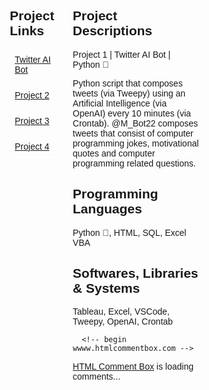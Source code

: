 
<html>
<head>
<meta name="viewport" content="width=device-width, initial-scale=1.0">
<style>
  body { 
  background-image: url(https://images.pexels.com/photos/4321069/pexels-photo-4321069.jpeg?auto=compress&cs=tinysrgb&w=1260&h=750&dpr=2);
}
* {
  box-sizing: border-box;
}
.menu {
  float: left;
  width: 20%;
}
.menuitem {
  padding: 8px;
  margin-top: 7px;
  border-bottom: 2px solid #ffffff;
}
.main {
  float: left;
  width: 60%;
  padding: 0 20px;
  overflow: hidden;
}
@media only screen and (max-width:800px) {
  /* For tablets: */
  .main {
    width: 80%;
    padding: 0;
  }
  .right {
    width: 100%;
  }
}
@media only screen and (max-width:500px) {
  /* For mobile phones: */
  .menu, .main, .right { 
    width: 100%;
  }
}
</style>
</head>
<style>
  table, th, td {
    border:1px solid black;
  }
  </style>
<body style="font-family:Arial;">
    <script>
    !function(d,s,id){var js,fjs=d.getElementsByTagName(s)[0];if(!d.getElementById(id)){js=d.createElement(s);js.id=id;js.src='https://weatherwidget.io/js/widget.min.js';fjs.parentNode.insertBefore(js,fjs);}}(document,'script','weatherwidget-io-js');
    </script>

<div style="overflow:auto">
  <div class="menu">
    <h2>Project Links</h2>
    <div class="menuitem"> <a href="https://twitter.com/M_Bot22">Twitter AI Bot</a> </div>
    <div class="menuitem"> <a href="https://twitter.com/M_Bot22">Project 2</a> </div>
    <div class="menuitem"> <a href="https://twitter.com/M_Bot22">Project 3</a> </div>
    <div class="menuitem"> <a href="https://twitter.com/M_Bot22">Project 4</a> </div>
  </div>

  <div class="main"> 
      <h2>Project Descriptions</h2>
      <p> Project 1 | Twitter AI Bot | Python &#128013;</p>
      <p>Python script that composes tweets (via Tweepy) using an Artificial Intelligence (via OpenAI) every 10 minutes (via Crontab). @M_Bot22 composes tweets that consist of computer programming jokes, motivational quotes and computer programming related questions.</p>
      <h2>Programming Languages</h2>
      <p>Python &#128013;, HTML, SQL, Excel VBA</p>
      <h2>Softwares, Libraries & Systems</h2>
      <p>Tableau, Excel, VSCode, Tweepy, OpenAI, Crontab</p>

      <!-- begin wwww.htmlcommentbox.com -->
 <div id="HCB_comment_box"><a href="http://www.htmlcommentbox.com">HTML Comment Box</a> is loading comments...</div>
 <link rel="stylesheet" type="text/css" href="https://www.htmlcommentbox.com/static/skins/bootstrap/twitter-bootstrap.css?v=0" />
 <script type="text/javascript" id="hcb"> /*<!--*/ if(!window.hcb_user){hcb_user={};} (function(){var s=document.createElement("script"), l=hcb_user.PAGE || (""+window.location).replace(/'/g,"%27"), h="https://www.htmlcommentbox.com";s.setAttribute("type","text/javascript");s.setAttribute("src", h+"/jread?page="+encodeURIComponent(l).replace("+","%2B")+"&mod=%241%24wq1rdBcg%24nlI%2FRs6Kb0IEsnaC3wvpX1"+"&opts=16798&num=10&ts=1659499823558");if (typeof s!="undefined") document.getElementsByTagName("head")[0].appendChild(s);})(); /*-->*/ </script>
<!-- end www.htmlcommentbox.com -->
